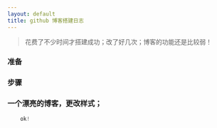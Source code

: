 ```yaml
---
layout: default
title: github 博客搭建日志 
---
```


> 花费了不少时间才搭建成功；改了好几次；博客的功能还是比较弱！

### 准备

### 步骤

### 一个漂亮的博客，更改样式；

``` java
	ok!
```
